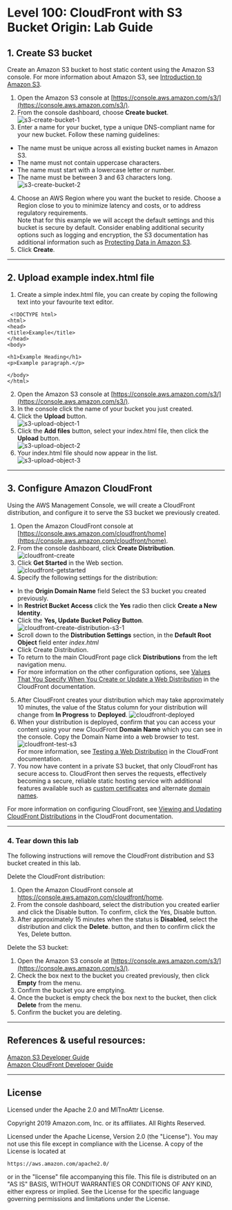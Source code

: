 ﻿# Level 100: CloudFront with S3 Bucket Origin: Lab Guide

## 1. Create S3 bucket
Create an Amazon S3 bucket to host static content using the Amazon S3 console.
For more information about Amazon S3, see [Introduction to Amazon S3](https://docs.aws.amazon.com/AmazonS3/latest/dev/Introduction.html).

1. Open the Amazon S3 console at [https://console.aws.amazon.com/s3/](https://console.aws.amazon.com/s3/).  
2. From the console dashboard, choose **Create bucket**.  
![s3-create-bucket-1](Images/s3-create-bucket-1.png)
3. Enter a name for your bucket, type a unique DNS-compliant name for your new bucket. Follow these naming guidelines:

  * The name must be unique across all existing bucket names in Amazon S3.
  * The name must not contain uppercase characters.
  * The name must start with a lowercase letter or number.
  * The name must be between 3 and 63 characters long.  
![s3-create-bucket-2](Images/s3-create-bucket-2.png)
4. Choose an AWS Region where you want the bucket to reside. Choose a Region close to you to minimize latency and costs, or to address regulatory requirements.  
  Note that for this example we will accept the default settings and this bucket is secure by default. Consider enabling additional security options such as logging and encryption, the S3 documentation has additional information such as [Protecting Data in Amazon S3](https://docs.aws.amazon.com/AmazonS3/latest/dev/DataDurability.html).
5. Click **Create**.  


***


## 2. Upload example index.html file
1. Create a simple index.html file, you can create by coping the following text into your favourite text editor.
```
 <!DOCTYPE html>
<html>
<head>
<title>Example</title>
</head>
<body>

<h1>Example Heading</h1>
<p>Example paragraph.</p>

</body>
</html> 
```
2. Open the Amazon S3 console at [https://console.aws.amazon.com/s3/](https://console.aws.amazon.com/s3/).  
3. In the console click the name of your bucket you just created.  
4. Click the **Upload** button.  
![s3-upload-object-1](Images/s3-upload-object-1.png)  
5. Click the **Add files** button, select your index.html file, then click the **Upload** button.  
![s3-upload-object-2](Images/s3-upload-object-2.png)  
5. Your index.html file should now appear in the list.  
![s3-upload-object-3](Images/s3-upload-object-3.png)  
 

***


## 3. Configure Amazon CloudFront
Using the AWS Management Console, we will create a CloudFront distribution, and configure it to serve the S3 bucket we previously created.

1. Open the Amazon CloudFront console at [https://console.aws.amazon.com/cloudfront/home](https://console.aws.amazon.com/cloudfront/home).
2. From the console dashboard, click **Create Distribution**.  
![cloudfront-create](Images/cloudfront-create-button.png)  
3. Click **Get Started** in the Web section.  
![cloudfront-getstarted](Images/cloudfront-get-started.png)  
4. Specify the following settings for the distribution:
  * In the **Origin Domain Name** field Select the S3 bucket you created previously.
  * In **Restrict Bucket Access** click the **Yes** radio then click **Create a New Identity**.
  * Click the **Yes, Update Bucket Policy Button**.
  ![cloudfront-create-distribution-s3-1](Images/cloudfront-create-distribution-s3-1.png)  
  * Scroll down to the **Distribution Settings** section, in the **Default Root Object** field enter *index.html*
  * Click Create Distribution.
  * To return to the main CloudFront page click **Distributions** from the left navigation menu.
  * For more information on the other configuration options, see [Values That You Specify When You Create or Update a Web Distribution](https://docs.aws.amazon.com/AmazonCloudFront/latest/DeveloperGuide/distribution-web-values-specify.html) in the CloudFront documentation.
5. After CloudFront creates your distribution which may take approximately 10 minutes, the value of the Status column for your distribution will change from **In Progress** to **Deployed**.
![cloudfront-deployed](Images/cloudfront-deployed.png)  
6. When your distribution is deployed, confirm that you can access your content using your new CloudFront **Domain Name** which you can see in the console. Copy the Domain Name into a web browser to test.
![cloudfront-test-s3](Images/cloudfront-test-s3.png)  
For more information, see [Testing a Web Distribution](https://docs.aws.amazon.com/AmazonCloudFront/latest/DeveloperGuide/distribution-web-testing.html) in the CloudFront documentation.
7. You now have content in a private S3 bucket, that only CloudFront has secure access to. CloudFront then serves the requests, effectively becoming a secure, reliable static hosting service with additional features available such as [custom certificates](https://docs.aws.amazon.com/AmazonCloudFront/latest/DeveloperGuide/using-https.html) and alternate [domain names](https://docs.aws.amazon.com/AmazonCloudFront/latest/DeveloperGuide/CNAMEs.html).

For more information on configuring CloudFront, see [Viewing and Updating CloudFront Distributions](https://docs.aws.amazon.com/AmazonCloudFront/latest/DeveloperGuide/HowToUpdateDistribution.html) in the CloudFront documentation.


***


### 4. Tear down this lab
The following instructions will remove the CloudFront distribution and S3 bucket created in this lab.

Delete the CloudFront distribution:

1. Open the Amazon CloudFront console at https://console.aws.amazon.com/cloudfront/home.
2. From the console dashboard, select the distribution you created earlier and click the Disable button.
To confirm, click the Yes, Disable button.
3. After approximately 15 minutes when the status is **Disabled**, select the distribution and click the **Delete**.
button, and then to confirm click the Yes, Delete button.

Delete the S3 bucket:

1. Open the Amazon S3 console at [https://console.aws.amazon.com/s3/](https://console.aws.amazon.com/s3/).  
2. Check the box next to the bucket you created previously, then click **Empty** from the menu.
3. Confirm the bucket you are emptying.  
4. Once the bucket is empty check the box next to the bucket, then click **Delete** from the menu.  
5. Confirm the bucket you are deleting.  


***

## References & useful resources:
[Amazon S3 Developer Guide](https://docs.aws.amazon.com/AmazonS3/latest/dev/Welcome.html)  
[Amazon CloudFront Developer Guide](https://docs.aws.amazon.com/AmazonCloudFront/latest/DeveloperGuide/Introduction.html)  

***

## License
Licensed under the Apache 2.0 and MITnoAttr License. 

Copyright 2019 Amazon.com, Inc. or its affiliates. All Rights Reserved.

Licensed under the Apache License, Version 2.0 (the "License"). You may not use this file except in compliance with the License. A copy of the License is located at

    https://aws.amazon.com/apache2.0/

or in the "license" file accompanying this file. This file is distributed on an "AS IS" BASIS, WITHOUT WARRANTIES OR CONDITIONS OF ANY KIND, either express or implied. See the License for the specific language governing permissions and limitations under the License.



